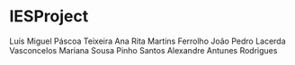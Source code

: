 # IESProject

Luís Miguel Páscoa Teixeira
Ana Rita Martins Ferrolho 
João Pedro Lacerda Vasconcelos 
Mariana Sousa Pinho Santos 
Alexandre Antunes Rodrigues
